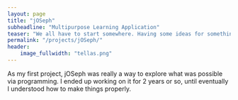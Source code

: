 ```yaml
---
layout: page
title: "jOSeph"
subheadline: "Multipurpose Learning Application"
teaser: "We all have to start somewhere. Having some ideas for something you want to make. This is my start."
permalink: "/projects/jOSeph/"
header:
    image_fullwidth: "tellas.png"
---
```


As my first project, jOSeph was really a way to explore what was possible via programming. I ended up working on it for 2 years or so, until eventually I understood how to make things properly.